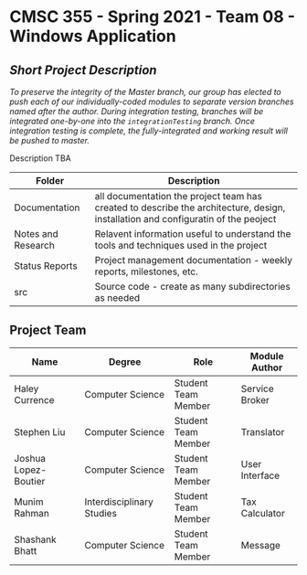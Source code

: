 # CMSC 355 - Spring 2021 - Team 08 - Windows Application
## *Short Project Description*

_*To preserve the integrity of the Master branch, our group has elected to push each of our individually-coded modules to separate version branches named after the author. During integration testing, branches will be integrated one-by-one into the ```integrationTesting``` branch. Once integration testing is complete, the fully-integrated and working result will be pushed to master.*_

Description TBA

| Folder | Description |
|---|---|
| Documentation |  all documentation the project team has created to describe the architecture, design, installation and configuratin of the peoject |
| Notes and Research | Relavent information useful to understand the tools and techniques used in the project |
| Status Reports | Project management documentation - weekly reports, milestones, etc. |
| src | Source code - create as many subdirectories as needed |


## Project Team
| Name | Degree | Role | Module Author |
| --- | --- | --- | --- |
| Haley Currence | Computer Science | Student Team Member | Service Broker | 
| Stephen Liu | Computer Science | Student Team Member | Translator |
| Joshua Lopez-Boutier | Computer Science | Student Team Member | User Interface |
| Munim Rahman | Interdisciplinary Studies | Student Team Member | Tax Calculator |
| Shashank Bhatt | Computer Science | Student Team Member | Message |
